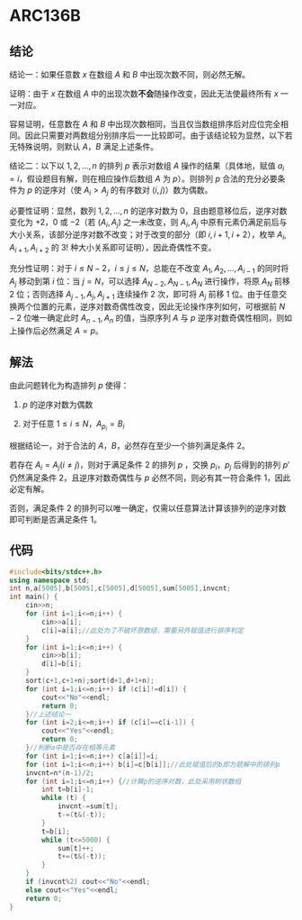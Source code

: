 # ARC136B

## 结论

结论一：如果任意数 $x$ 在数组 $A$ 和 $B$ 中出现次数不同，则必然无解。

证明：由于 $x$ 在数组 $A$ 中的出现次数**不会**随操作改变，因此无法使最终所有 $x$ 一一对应。

容易证明，任意数在 $A$ 和 $B$ 中出现次数相同，当且仅当数组排序后对应位完全相同。因此只需要对两数组分别排序后一一比较即可。由于该结论较为显然，以下若无特殊说明，则默认 $A$，$B$ 满足上述条件。

结论二：以下以 ${1,2,\ldots,n}$ 的排列 $p$ 表示对数组 $A$ 操作的结果（具体地，赋值 $a_i=i$，假设题目有解，则在相应操作后数组 $A$ 为 $p$）。则排列 $p$ 合法的充分必要条件为 $p$ 的逆序对（使 $A_i>A_j$ 的有序数对 $(i,j)$）数为偶数。

必要性证明：显然，数列 ${1,2,\ldots,n}$ 的逆序对数为 $0$，且由题意移位后，逆序对数变化为 $+2$，$0$ 或 $-2$（若 $(A_i,A_j)$ 之一未改变，则 $A_i,A_j$ 中原有元素仍满足前后与大小关系，该部分逆序对数不改变；对于改变的部分（即 $i,i+1,i+2$），枚举 $A_{i},A_{i+1},A_{i+2}$ 的 $3!$ 种大小关系即可证明），因此奇偶性不变。

充分性证明：对于 $i \le N-2$，$i \le j \le N$，总能在不改变 $A_1,A_2,\ldots,A_{i-1}$ 的同时将 $A_j$ 移动到第 $i$ 位：当 $j=N$，可以选择 $A_{N-2},A_{N-1},A_N$ 进行操作，将原 $A_N$ 前移 $2$ 位；否则选择 $A_{j-1},A_j,A_{j+1}$ 连续操作 $2$ 次，即可将 $A_j$ 前移 $1$ 位。由于任意交换两个位置的元素，逆序对数奇偶性改变，因此无论操作序列如何，可根据前 $N-2$ 位唯一确定此时 $A_{n-1},A_n$ 的值，当原序列 $A$ 与 $p$ 逆序对数奇偶性相同，则如上操作后必然满足 $A=p$。

## 解法

由此问题转化为构造排列 $p$ 使得：

1. $p$ 的逆序对数为偶数

2. 对于任意 $1 \le i \le N$，$A_{p_i}=B_i$

根据结论一，对于合法的 $A$，$B$，必然存在至少一个排列满足条件 $2$。

若存在 $A_i=A_j (i \neq j)$，则对于满足条件 $2$ 的排列 $p$ ，交换  $p_i$，$p_j$ 后得到的排列 $p'$ 仍然满足条件 $2$，且逆序对数奇偶性与 $p$ 必然不同，则必有其一符合条件 $1$，因此必定有解。

否则，满足条件 $2$ 的排列可以唯一确定，仅需以任意算法计算该排列的逆序对数即可判断是否满足条件 $1$。

## 代码

```cpp
#include<bits/stdc++.h>
using namespace std;
int n,a[5005],b[5005],c[5005],d[5005],sum[5005],invcnt;
int main() {
    cin>>n;
    for (int i=1;i<=n;i++) {
        cin>>a[i];
        c[i]=a[i];//此处为了不破坏原数组，需要另外赋值进行排序判定
    }
    for (int i=1;i<=n;i++) {
        cin>>b[i];
        d[i]=b[i];
    }
    sort(c+1,c+1+n);sort(d+1,d+1+n);
    for (int i=1;i<=n;i++) if (c[i]!=d[i]) {
        cout<<"No"<<endl;
        return 0;
    }//上述结论一
    for (int i=2;i<=n;i++) if (c[i]==c[i-1]) {
        cout<<"Yes"<<endl;
        return 0;
    }//判断a中是否存在相等元素
    for (int i=1;i<=n;i++) c[a[i]]=i;
    for (int i=1;i<=n;i++) b[i]=c[b[i]];//此处赋值后的b即为题解中的排列p
    invcnt=n*(n-1)/2;
    for (int i=1;i<=n;i++) {//计算p的逆序对数，此处采用树状数组
        int t=b[i]-1;
        while (t) {
            invcnt-=sum[t];
            t-=(t&(-t));
        }
        t=b[i];
        while (t<=5000) {
            sum[t]++;
            t+=(t&(-t));
        }
    }
    if (invcnt%2) cout<<"No"<<endl;
    else cout<<"Yes"<<endl;
    return 0;
}
```
